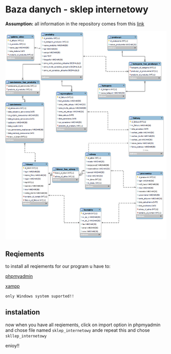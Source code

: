 
# Baza danych - sklep internetowy

**Assumption:** 
all information in the repository comes from this [link](https://www.wiedzanaplus.pl/bazy-danych/20-mysql/6-przykladowa-baza-danych-sklepu-internetowego-diagram-zwiazkow-encji.html)

![previe](https://github.com/DBOYttt/internet_store_database/blob/main/sklep_internetowy.png)

## Reqiements
to install all reqiements for our program u have to:
    
[phpmyadmin](https://www.phpmyadmin.net/)

[xampp](https://www.apachefriends.org/pl/index.html)



```bash
only Windows system suported!!
```

## instalation

now when you have all reqiements, click on import option in phpmyadmin and chose file named `sklep_internetowy` ande repeat this and chose `skllep_internetowy` 

enioy!!

